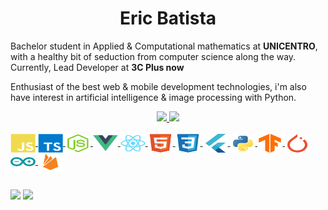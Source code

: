 <h1 align="center">
Eric Batista
</h1>

Bachelor student in Applied & Computational mathematics at **UNICENTRO**, with a healthy bit of seduction from computer science along the way. Currently, Lead Developer at **3C Plus now**

Enthusiast of the best web & mobile development technologies, i'm also have interest in artificial intelligence & image processing with Python.

<div align="center">
  <a href="https://github.com/eric-batista">
  <img height="180em" src="https://github-readme-stats.vercel.app/api?username=Finnkell&show_icons=true&theme=dracula&include_all_commits=true&count_private=true"/>
  <img height="180em" src="https://github-readme-stats.vercel.app/api/top-langs/?username=Finnkell&layout=compact&langs_count=7&theme=dracula"/>
</div>
<div style="display: inline_block"><br>
  <img align="center" alt="Javascript badge" height="30" width="40" src="https://raw.githubusercontent.com/devicons/devicon/master/icons/javascript/javascript-plain.svg">
  <img align="center" alt="Typescript badge" height="30" width="40" src="https://raw.githubusercontent.com/devicons/devicon/master/icons/typescript/typescript-plain.svg">
  <img align="center" alt="Node badge" height="30" width="40" src="https://raw.githubusercontent.com/devicons/devicon/master/icons/nodejs/nodejs-original.svg">
  <img align="center" alt="Vue-Js badge" height="30" width="40" src="https://raw.githubusercontent.com/devicons/devicon/master/icons/vuejs/vuejs-original.svg">
  <img align="center" alt="React badge" height="30" width="40" src="https://raw.githubusercontent.com/devicons/devicon/master/icons/react/react-original.svg">
  <img align="center" alt="HTML badge" height="30" width="40" src="https://raw.githubusercontent.com/devicons/devicon/master/icons/html5/html5-original.svg">
  <img align="center" alt="CSS3 badge" height="30" width="40" src="https://raw.githubusercontent.com/devicons/devicon/master/icons/css3/css3-original.svg">
  <img align="center" alt="Flutter badge" height="30" width="40" src="https://raw.githubusercontent.com/devicons/devicon/master/icons/flutter/flutter-original.svg">
  <img align="center" alt="Python badge" height="30" width="40" src="https://raw.githubusercontent.com/devicons/devicon/master/icons/python/python-original.svg">
  <img align="center" alt="Tensorflow badge" height="30" width="40" src="https://raw.githubusercontent.com/devicons/devicon/master/icons/tensorflow/tensorflow-original.svg">
  <img align="center" alt="PyTorch badge" height="30" width="40" src="https://raw.githubusercontent.com/devicons/devicon/master/icons/pytorch/pytorch-original.svg">
  <img align="center" alt="Arduino badge" height="30" width="40" src="https://raw.githubusercontent.com/devicons/devicon/master/icons/arduino/arduino-original.svg">
  <img align="center" alt="Firebase badge" height="30" width="40" src="https://raw.githubusercontent.com/devicons/devicon/master/icons/firebase/firebase-plain.svg">
</div>

  ##

<div>
  <a href = "mailto:klose.eric31@gmail.com"><img src="https://img.shields.io/badge/-Gmail-%23333?style=for-the-badge&logo=gmail&logoColor=white" target="_blank"></a>
  <a href="https://www.linkedin.com/in/eric-batista-384820167/" target="_blank"><img src="https://img.shields.io/badge/-LinkedIn-%230077B5?style=for-the-badge&logo=linkedin&logoColor=white" target="_blank"></a>
</div>
